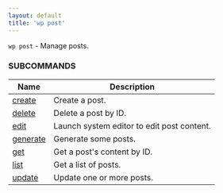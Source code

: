 ```yaml
---
layout: default
title: 'wp post'
---
```


`wp post` - Manage posts.



### SUBCOMMANDS

<table>
	<thead>
	<tr>
		<th>Name</th>
		<th>Description</th>
	</tr>
	</thead>
	<tbody>
		<tr>
			<td><a href="/commands/post/create/">create</a></td>
			<td>Create a post.</td>
		</tr>
		<tr>
			<td><a href="/commands/post/delete/">delete</a></td>
			<td>Delete a post by ID.</td>
		</tr>
		<tr>
			<td><a href="/commands/post/edit/">edit</a></td>
			<td>Launch system editor to edit post content.</td>
		</tr>
		<tr>
			<td><a href="/commands/post/generate/">generate</a></td>
			<td>Generate some posts.</td>
		</tr>
		<tr>
			<td><a href="/commands/post/get/">get</a></td>
			<td>Get a post's content by ID.</td>
		</tr>
		<tr>
			<td><a href="/commands/post/list/">list</a></td>
			<td>Get a list of posts.</td>
		</tr>
		<tr>
			<td><a href="/commands/post/update/">update</a></td>
			<td>Update one or more posts.</td>
		</tr>
	</tbody>
</table>
